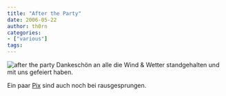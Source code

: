 ```yaml
---
title: "After the Party"
date: 2006-05-22
author: th0rn
categories:
- ["various"]
tags:
---
```

<img alt="after the party" src="http://www.it-webhost.de/fusion/albums/testalbum/normal_S4020560.JPG" />
Dankeschön an alle die Wind & Wetter standgehalten und mit uns gefeiert haben.

Ein paar <a href="http://www.it-webhost.de/photos/album/muenster/">Pix</a> sind auch noch bei rausgesprungen.